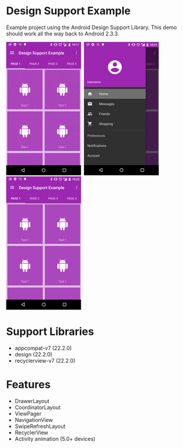 # Design Support Example
Example project using the Android Design Support Library. This demo should work all the way back to Android 2.3.3. 

![Animated Gif](demo.gif)&nbsp;&nbsp;![Menu](menu.png)&nbsp;&nbsp;![Home](home.png)

# Support Libraries
- appcompat-v7 (22.2.0)
- design (22.2.0)
- recyclerview-v7 (22.2.0)

# Features
- DrawerLayout
- CoordinatorLayout
- ViewPager
- NavigationView
- SwipeRefreshLayout
- RecyclerView
- Activity animation (5.0+ devices)
